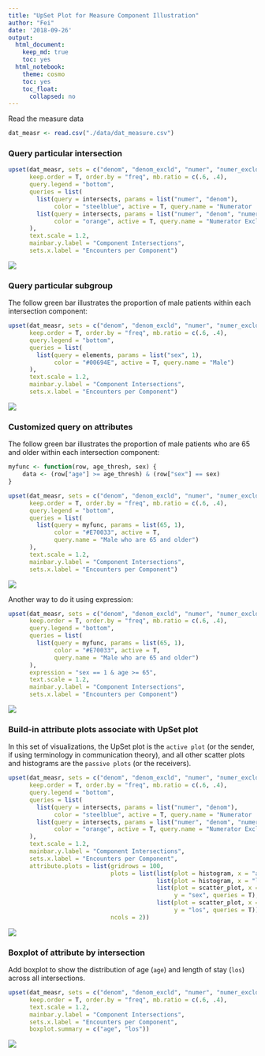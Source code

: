 ```yaml
---
title: "UpSet Plot for Measure Component Illustration"
author: "Fei"
date: '2018-09-26'
output:
  html_document:
    keep_md: true
    toc: yes
  html_notebook:
    theme: cosmo
    toc: yes
    toc_float:
      collapsed: no
---
```




Read the measure data


```r
dat_measr <- read.csv("./data/dat_measure.csv")
```

### **Query particular intersection**


```r
upset(dat_measr, sets = c("denom", "denom_excld", "numer", "numer_excld"),
      keep.order = T, order.by = "freq", mb.ratio = c(.6, .4),
      query.legend = "bottom",
      queries = list(
        list(query = intersects, params = list("numer", "denom"),
             color = "steelblue", active = T, query.name = "Numerator  "),
        list(query = intersects, params = list("numer", "denom", "numer_excld"),
             color = "orange", active = T, query.name = "Numerator Exclusion")
      ),
      text.scale = 1.2,
      mainbar.y.label = "Component Intersections",
      sets.x.label = "Encounters per Component")
```

<img src="5_upset_plot_example_files/figure-html/unnamed-chunk-2-1.png" style="display: block; margin: auto;" />

### **Query particular subgroup**

The follow green bar illustrates the proportion of male patients within each intersection component: 


```r
upset(dat_measr, sets = c("denom", "denom_excld", "numer", "numer_excld"),
      keep.order = T, order.by = "freq", mb.ratio = c(.6, .4),
      query.legend = "bottom",
      queries = list(
        list(query = elements, params = list("sex", 1),
             color = "#00694E", active = T, query.name = "Male")
      ),
      text.scale = 1.2,
      mainbar.y.label = "Component Intersections",
      sets.x.label = "Encounters per Component")
```

<img src="5_upset_plot_example_files/figure-html/unnamed-chunk-3-1.png" style="display: block; margin: auto;" />

### **Customized query on attributes**

The follow green bar illustrates the proportion of male patients who are 65 and older within each intersection component: 


```r
myfunc <- function(row, age_thresh, sex) {
    data <- (row["age"] >= age_thresh) & (row["sex"] == sex)
}

upset(dat_measr, sets = c("denom", "denom_excld", "numer", "numer_excld"),
      keep.order = T, order.by = "freq", mb.ratio = c(.6, .4),
      query.legend = "bottom",
      queries = list(
        list(query = myfunc, params = list(65, 1),
             color = "#E70033", active = T, 
             query.name = "Male who are 65 and older")
      ),
      text.scale = 1.2,
      mainbar.y.label = "Component Intersections",
      sets.x.label = "Encounters per Component")
```

<img src="5_upset_plot_example_files/figure-html/unnamed-chunk-4-1.png" style="display: block; margin: auto;" />

Another way to do it using expression:

```r
upset(dat_measr, sets = c("denom", "denom_excld", "numer", "numer_excld"),
      keep.order = T, order.by = "freq", mb.ratio = c(.6, .4),
      query.legend = "bottom",
      queries = list(
        list(query = myfunc, params = list(65, 1),
             color = "#E70033", active = T, 
             query.name = "Male who are 65 and older")
      ),
      expression = "sex == 1 & age >= 65",
      text.scale = 1.2,
      mainbar.y.label = "Component Intersections",
      sets.x.label = "Encounters per Component")
```

<img src="5_upset_plot_example_files/figure-html/unnamed-chunk-5-1.png" style="display: block; margin: auto;" />

### **Build-in attribute plots associate with UpSet plot**

In this set of visualizations, the UpSet plot is the `active plot` (or the sender, if using terminology in communication theory), and all other scatter plots and histograms are the `passive plots` (or the receivers). 


```r
upset(dat_measr, sets = c("denom", "denom_excld", "numer", "numer_excld"),
      keep.order = T, order.by = "freq", mb.ratio = c(.6, .4),
      query.legend = "bottom",
      queries = list(
        list(query = intersects, params = list("numer", "denom"),
             color = "steelblue", active = T, query.name = "Numerator  "),
        list(query = intersects, params = list("numer", "denom", "numer_excld"),
             color = "orange", active = T, query.name = "Numerator Exclusion")
      ),
      text.scale = 1.2,
      mainbar.y.label = "Component Intersections",
      sets.x.label = "Encounters per Component",
      attribute.plots = list(gridrows = 100,
                             plots = list(list(plot = histogram, x = "age", queries = T),
                                          list(plot = histogram, x = "los", queries = T),
                                          list(plot = scatter_plot, x = "age", 
                                               y = "sex", queries = T),
                                          list(plot = scatter_plot, x = "age", 
                                               y = "los", queries = T)),
                             ncols = 2))
```

<img src="5_upset_plot_example_files/figure-html/unnamed-chunk-6-1.png" style="display: block; margin: auto;" />

### **Boxplot of attribute by intersection**

Add boxplot to show the distribution of age (`age`) and length of stay (`los`) across all intersections.


```r
upset(dat_measr, sets = c("denom", "denom_excld", "numer", "numer_excld"),
      keep.order = T, order.by = "freq", mb.ratio = c(.6, .4),
      text.scale = 1.2,
      mainbar.y.label = "Component Intersections",
      sets.x.label = "Encounters per Component",
      boxplot.summary = c("age", "los"))
```

<img src="5_upset_plot_example_files/figure-html/unnamed-chunk-7-1.png" style="display: block; margin: auto;" />


